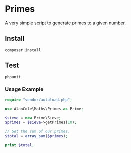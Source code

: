 # Primes
A very simple script to generate primes to a given number.

## Install
```
composer install
```

## Test
```
phpunit
```

### Usage Example
```php
require "vendor/autoload.php";

use AlanCole\Maths\Primes as Prime;

$sieve = new Prime\Sieve;
$primes = $sieve->getPrimes(10);

// Get the sum of our primes.
$total = array_sum($primes);

print $total;
```
